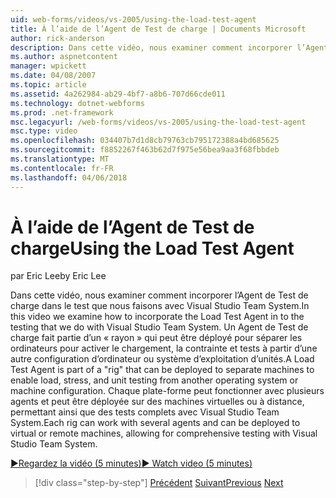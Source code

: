 ```yaml
---
uid: web-forms/videos/vs-2005/using-the-load-test-agent
title: À l’aide de l’Agent de Test de charge | Documents Microsoft
author: rick-anderson
description: Dans cette vidéo, nous examiner comment incorporer l’Agent de Test de charge dans le test que nous faisons avec Visual Studio Team System. Un Agent de Test de charge fait partie d’un '...
ms.author: aspnetcontent
manager: wpickett
ms.date: 04/08/2007
ms.topic: article
ms.assetid: 4a262984-ab29-4bf7-a8b6-707d66cde011
ms.technology: dotnet-webforms
ms.prod: .net-framework
msc.legacyurl: /web-forms/videos/vs-2005/using-the-load-test-agent
msc.type: video
ms.openlocfilehash: 034407b7d1d8cb79763cb795172388a4bd685625
ms.sourcegitcommit: f8852267f463b62d7f975e56bea9aa3f68fbbdeb
ms.translationtype: MT
ms.contentlocale: fr-FR
ms.lasthandoff: 04/06/2018
---
```

<a name="using-the-load-test-agent"></a><span data-ttu-id="2c278-104">À l’aide de l’Agent de Test de charge</span><span class="sxs-lookup"><span data-stu-id="2c278-104">Using the Load Test Agent</span></span>
====================
<span data-ttu-id="2c278-105">par Eric Lee</span><span class="sxs-lookup"><span data-stu-id="2c278-105">by Eric Lee</span></span>

<span data-ttu-id="2c278-106">Dans cette vidéo, nous examiner comment incorporer l’Agent de Test de charge dans le test que nous faisons avec Visual Studio Team System.</span><span class="sxs-lookup"><span data-stu-id="2c278-106">In this video we examine how to incorporate the Load Test Agent in to the testing that we do with Visual Studio Team System.</span></span> <span data-ttu-id="2c278-107">Un Agent de Test de charge fait partie d’un « rayon » qui peut être déployé pour séparer les ordinateurs pour activer le chargement, la contrainte et tests à partir d’une autre configuration d’ordinateur ou système d’exploitation d’unités.</span><span class="sxs-lookup"><span data-stu-id="2c278-107">A Load Test Agent is part of a "rig" that can be deployed to separate machines to enable load, stress, and unit testing from another operating system or machine configuration.</span></span> <span data-ttu-id="2c278-108">Chaque plate-forme peut fonctionner avec plusieurs agents et peut être déployée sur des machines virtuelles ou à distance, permettant ainsi que des tests complets avec Visual Studio Team System.</span><span class="sxs-lookup"><span data-stu-id="2c278-108">Each rig can work with several agents and can be deployed to virtual or remote machines, allowing for comprehensive testing with Visual Studio Team System.</span></span>

[<span data-ttu-id="2c278-109">&#9654;Regardez la vidéo (5 minutes)</span><span class="sxs-lookup"><span data-stu-id="2c278-109">&#9654; Watch video (5 minutes)</span></span>](https://channel9.msdn.com/Blogs/ASP-NET-Site-Videos/using-the-load-test-agent)

> [!div class="step-by-step"]
> <span data-ttu-id="2c278-110">[Précédent](the-effects-of-caching.md)
> [Suivant](the-effects-of-viewstate.md)</span><span class="sxs-lookup"><span data-stu-id="2c278-110">[Previous](the-effects-of-caching.md)
[Next](the-effects-of-viewstate.md)</span></span>
